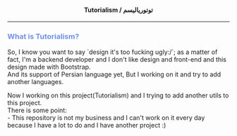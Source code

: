 <h4 align=center>Tutorialism / توتوریالیسم</h4>
<hr>
<h3 align=left style="color: #7092E5;">
What is Tutorialism?</h3>
<p align=left>
So, I know you want to say `design it's too fucking ugly:/`; as a matter of fact, I'm a backend developer and I don't like design and front-end and this design made with Bootstrap.<br>
And its support of Persian language yet, But I working on it and try to add another languages.
</p>

<p align=left>
Now I working on this project(Tutorialism) and I trying to add another utils to this project.<br>
There is some point:<br>
- This repository is not my business and I can't work on it every day because I have a lot to do and I have another project :)
</p>